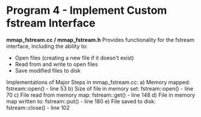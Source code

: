 # Program 4 - Implement Custom fstream Interface

**mmap_fstream.cc / mmap_fstream.h**
Provides functionality for the fstream interface, including the ability to:
- Open files (creating a new file if it doesn't exist)
- Read from and write to open files
- Save modified files to disk

Implementations of Major Steps in mmap_fstream.cc:
a) Memory mapped:
    fstream::open() - line 53
b) Size of file in memory set:
    fstream::open() - line 70
c) File read from memory map:
    fstream::get() - line 148
d) File in memory map written to:
    fstream::put() - line 180
e) File saved to disk:
    fstream::close() - line 102
